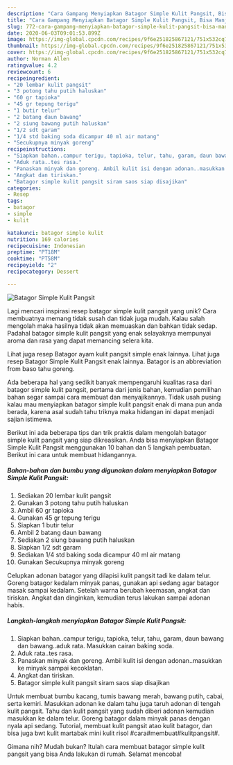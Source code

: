 ```yaml
---
description: "Cara Gampang Menyiapkan Batagor Simple Kulit Pangsit, Bisa Manjain Lidah"
title: "Cara Gampang Menyiapkan Batagor Simple Kulit Pangsit, Bisa Manjain Lidah"
slug: 772-cara-gampang-menyiapkan-batagor-simple-kulit-pangsit-bisa-manjain-lidah
date: 2020-06-03T09:01:53.899Z
image: https://img-global.cpcdn.com/recipes/9f6e251825867121/751x532cq70/batagor-simple-kulit-pangsit-foto-resep-utama.jpg
thumbnail: https://img-global.cpcdn.com/recipes/9f6e251825867121/751x532cq70/batagor-simple-kulit-pangsit-foto-resep-utama.jpg
cover: https://img-global.cpcdn.com/recipes/9f6e251825867121/751x532cq70/batagor-simple-kulit-pangsit-foto-resep-utama.jpg
author: Norman Allen
ratingvalue: 4.2
reviewcount: 6
recipeingredient:
- "20 lembar kulit pangsit"
- "3 potong tahu putih haluskan"
- "60 gr tapioka"
- "45 gr tepung terigu"
- "1 butir telur"
- "2 batang daun bawang"
- "2 siung bawang putih haluskan"
- "1/2 sdt garam"
- "1/4 std baking soda dicampur 40 ml air matang"
- "Secukupnya minyak goreng"
recipeinstructions:
- "Siapkan bahan..campur terigu, tapioka, telur, tahu, garam, daun bawang dan bawang..aduk rata. Masukkan cairan baking soda."
- "Aduk rata..tes rasa."
- "Panaskan minyak dan goreng. Ambil kulit isi dengan adonan..masukkan ke minyak sampai kecoklatan."
- "Angkat dan tiriskan."
- "Batagor simple kulit pangsit siram saos siap disajikan"
categories:
- Resep
tags:
- batagor
- simple
- kulit

katakunci: batagor simple kulit 
nutrition: 169 calories
recipecuisine: Indonesian
preptime: "PT18M"
cooktime: "PT58M"
recipeyield: "2"
recipecategory: Dessert

---
```



![Batagor Simple Kulit Pangsit](https://img-global.cpcdn.com/recipes/9f6e251825867121/751x532cq70/batagor-simple-kulit-pangsit-foto-resep-utama.jpg)

Lagi mencari inspirasi resep batagor simple kulit pangsit yang unik? Cara membuatnya memang tidak susah dan tidak juga mudah. Kalau salah mengolah maka hasilnya tidak akan memuaskan dan bahkan tidak sedap. Padahal batagor simple kulit pangsit yang enak selayaknya mempunyai aroma dan rasa yang dapat memancing selera kita.

Lihat juga resep Batagor ayam kulit pangsit simple enak lainnya. Lihat juga resep Batagor Simple Kulit Pangsit enak lainnya. Batagor is an abbreviation from baso tahu goreng.

Ada beberapa hal yang sedikit banyak mempengaruhi kualitas rasa dari batagor simple kulit pangsit, pertama dari jenis bahan, kemudian pemilihan bahan segar sampai cara membuat dan menyajikannya. Tidak usah pusing kalau mau menyiapkan batagor simple kulit pangsit enak di mana pun anda berada, karena asal sudah tahu triknya maka hidangan ini dapat menjadi sajian istimewa.


Berikut ini ada beberapa tips dan trik praktis dalam mengolah batagor simple kulit pangsit yang siap dikreasikan. Anda bisa menyiapkan Batagor Simple Kulit Pangsit menggunakan 10 bahan dan 5 langkah pembuatan. Berikut ini cara untuk membuat hidangannya.

<!--inarticleads1-->

##### Bahan-bahan dan bumbu yang digunakan dalam menyiapkan Batagor Simple Kulit Pangsit:

1. Sediakan 20 lembar kulit pangsit
1. Gunakan 3 potong tahu putih haluskan
1. Ambil 60 gr tapioka
1. Gunakan 45 gr tepung terigu
1. Siapkan 1 butir telur
1. Ambil 2 batang daun bawang
1. Sediakan 2 siung bawang putih haluskan
1. Siapkan 1/2 sdt garam
1. Sediakan 1/4 std baking soda dicampur 40 ml air matang
1. Gunakan Secukupnya minyak goreng


Celupkan adonan batagor yang dilapisi kulit pangsit tadi ke dalam telur. Goreng batagor kedalam minyak panas, gunakan api sedang agar batagor masak sampai kedalam. Setelah warna berubah keemasan, angkat dan tiriskan. Angkat dan dinginkan, kemudian terus lakukan sampai adonan habis. 

<!--inarticleads2-->

##### Langkah-langkah menyiapkan Batagor Simple Kulit Pangsit:

1. Siapkan bahan..campur terigu, tapioka, telur, tahu, garam, daun bawang dan bawang..aduk rata. Masukkan cairan baking soda.
1. Aduk rata..tes rasa.
1. Panaskan minyak dan goreng. Ambil kulit isi dengan adonan..masukkan ke minyak sampai kecoklatan.
1. Angkat dan tiriskan.
1. Batagor simple kulit pangsit siram saos siap disajikan


Untuk membuat bumbu kacang, tumis bawang merah, bawang putih, cabai, serta kemiri. Masukkan adonan ke dalam tahu juga taruh adonan di tengah kulit pangsit. Tahu dan kulit pangsit yang sudah diberi adonan kemudian masukkan ke dalam telur. Goreng batagor dalam minyak panas dengan nyala api sedang. Tutorial, membuat kulit pangsit atao kulit batagor, dan bisa juga bwt kulit martabak mini kulit risol #cara#membuat#kulitpangsit#. 

Gimana nih? Mudah bukan? Itulah cara membuat batagor simple kulit pangsit yang bisa Anda lakukan di rumah. Selamat mencoba!
